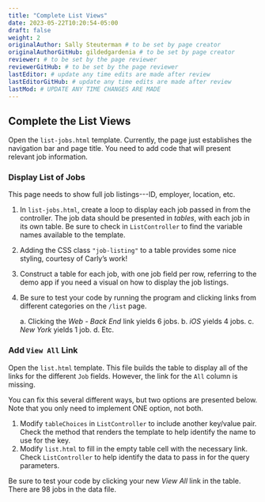 ```yaml
---
title: "Complete List Views"
date: 2023-05-22T10:20:54-05:00
draft: false
weight: 2
originalAuthor: Sally Steuterman # to be set by page creator
originalAuthorGitHub: gildedgardenia # to be set by page creator
reviewer: # to be set by the page reviewer
reviewerGitHub: # to be set by the page reviewer
lastEditor: # update any time edits are made after review
lastEditorGitHub: # update any time edits are made after review
lastMod: # UPDATE ANY TIME CHANGES ARE MADE
---
```


## Complete the List Views

Open the `list-jobs.html` template. Currently, the page just establishes the
navigation bar and page title. You need to add code that will present relevant
job information.

### Display List of Jobs

This page needs to show full job listings---ID, employer, location, etc.

1. In `list-jobs.html`, create a loop to display each job passed in from the
   controller. The job data should be presented in *tables*, with each job in its own table. Be sure to check in `ListController` to find the variable names available to the template.
1. Adding the CSS class `"job-listing"` to a table provides some nice
   styling, courtesy of Carly’s work!
1. Construct a table for each job, with
   one job field per row, referring to the demo app if you need a visual on how to display the job listings.
1. Be sure to test your code by running the program and clicking links from
   different categories on the `/list` page.

   a. Clicking the *Web - Back End* link yields 6 jobs.
   b. *iOS* yields 4 jobs.
   c. *New York* yields 1 job.
   d. Etc.

### Add `View All` Link

Open the `list.html` template. This file builds the table to display all of
the links for the different `Job` fields. However, the link for the `All`
column is missing.

You can fix this several different ways, but two options are presented below.
Note that you only need to implement ONE option, not both.

1. Modify `tableChoices` in `ListController` to include another key/value
   pair. Check the method that renders the template to help identify the name
   to use for the key.
1. Modify `list.html` to fill in the empty table cell with the necessary
   link. Check `ListController` to help identify the data to pass in for the
   query parameters.

Be sure to test your code by clicking your new *View All* link in the table.
There are 98 jobs in the data file.